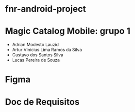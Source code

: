 # fnr-android-project

# Magic Catalog Mobile: grupo 1
- Adrian Modesto Lauzid
- Artur Vinícius Lima Ramos da Silva
- Gustavo dos Santos Silva
- Lucas Pereira de Souza

# Figma

# Doc de Requisitos

